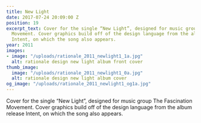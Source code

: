 ```yaml
---
title: New Light
date: 2017-07-24 20:09:00 Z
position: 19
excerpt_text: Cover for the single “New Light”, designed for music group The Fascination
  Movement. Cover graphics build off of the design language from the album release
  Intent, on which the song also appears.
year: 2011
images:
- image: "/uploads/rationale_2011_newlight1_1a.jpg"
  alt: rationale design new light album front cover
thumb_image:
  image: "/uploads/rationale_2011_newlight1_0a.jpg"
  alt: rationale design new light album cover
og_image: "/uploads/rationale_2011_newlight1_og1a.jpg"
---
```


Cover for the single “New Light”, designed for music group The Fascination Movement. Cover graphics build off of the design language from the album release Intent, on which the song also appears.